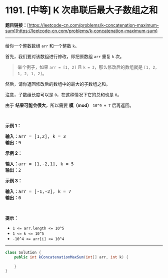 # 1191. [中等] K 次串联后最大子数组之和

**题目链接：**[https://leetcode-cn.com/problems/k-concatenation-maximum-sum](https://leetcode-cn.com/problems/k-concatenation-maximum-sum)

---

<div class="content__1Y2H">
 <div class="notranslate">
  <p>给你一个整数数组&nbsp;<code>arr</code>&nbsp;和一个整数&nbsp;<code>k</code>。</p> 
  <p>首先，我们要对该数组进行修改，即把原数组 <code>arr</code> 重复&nbsp;<code>k</code>&nbsp;次。</p> 
  <blockquote> 
   <p>举个例子，如果&nbsp;<code>arr&nbsp;= [1, 2]</code> 且 <code>k = 3</code>，那么修改后的数组就是&nbsp;<code>[1, 2, 1, 2, 1, 2]</code>。</p> 
  </blockquote> 
  <p>然后，请你返回修改后的数组中的最大的子数组之和。</p> 
  <p>注意，子数组长度可以是 <code>0</code>，在这种情况下它的总和也是 <code>0</code>。</p> 
  <p>由于&nbsp;<strong>结果可能会很大</strong>，所以需要 <strong>模（mod）</strong>&nbsp;<code>10^9 + 7</code>&nbsp;后再返回。&nbsp;</p> 
  <p>&nbsp;</p> 
  <p><strong>示例 1：</strong></p> 
  <pre class="language-text"><strong>输入：</strong>arr = [1,2], k = 3
<strong>输出：</strong>9
</pre> 
  <p><strong>示例 2：</strong></p> 
  <pre class="language-text"><strong>输入：</strong>arr = [1,-2,1], k = 5
<strong>输出：</strong>2
</pre> 
  <p><strong>示例 3：</strong></p> 
  <pre class="language-text"><strong>输入：</strong>arr = [-1,-2], k = 7
<strong>输出：</strong>0
</pre> 
  <p>&nbsp;</p> 
  <p><strong>提示：</strong></p> 
  <ul> 
   <li><code>1 &lt;= arr.length &lt;= 10^5</code></li> 
   <li><code>1 &lt;= k &lt;= 10^5</code></li> 
   <li><code>-10^4 &lt;= arr[i] &lt;= 10^4</code></li> 
  </ul> 
 </div>
</div>

---

```java
class Solution {
    public int kConcatenationMaxSum(int[] arr, int k) {
        
    }
}
```